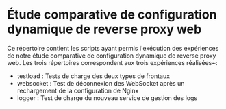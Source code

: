 # Étude comparative de configuration dynamique de reverse proxy web

Ce répertoire contient les scripts ayant permis l'exécution des expériences de notre étude comparative de configuration dynamique de reverse proxy web. Les trois répertoires correspondent aux trois expériences réalisées~:

* testload : Tests de charge des deux types de frontaux
* websocket : Test de déconnexion des WebSocket après un rechargement de la configuration de Nginx
* logger : Test de charge du nouveau service de gestion des logs

